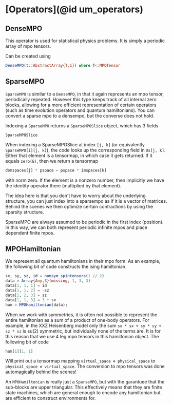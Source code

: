 # [Operators](@id um_operators)

## DenseMPO

This operator is used for statistical physics problems. It is simply a periodic array of mpo tensors.

Can be created using
```julia
DenseMPO(t::AbstractArray{T,1}) where T<:MPOTensor
```

## SparseMPO

`SparseMPO` is similar to a `DenseMPO`, in that it again represents an mpo tensor, periodically repeated. However this type keeps track of all internal zero blocks, allowing for a more efficient representation of certain operators (such as time evolution operators and quantum hamiltonians). You can convert a sparse mpo to a densempo, but the converse does not hold.


Indexing a `SparseMPO` returns a `SparseMPOSlice` object, which has 3 fields

```@docs
SparseMPOSlice
```

When indexing a SparseMPOSlice at index `[j, k]` (or equivalently `SparseMPO[i][j, k]`), the code looks up the corresponding field in `Os[j, k]`. Either that element is a tensormap, in which case it gets returned. If it equals `zero(E)`, then we return a tensormap
```julia
domspaces[j] * pspace ← pspace * imspaces[k]
```
with norm zero. If the element is a nonzero number, then implicitly we have the identity operator there (multiplied by that element).

The idea here is that you don't have to worry about the underlying structure, you can just index into a sparsempo as if it is a vector of matrices. Behind the scenes we then optimize certain contractions by using the sparsity structure.

SparseMPO are always assumed to be periodic in the first index (position).
In this way, we can both represent periodic infinite mpos and place dependent finite mpos.

## MPOHamiltonian

We represent all quantum hamiltonians in their mpo form. As an example, the following bit of code constructs the ising hamiltonian.

```julia
sx, sy, sz, id = nonsym_spintensors(1 // 2)
data = Array{Any,3}(missing, 1, 3, 3)
data[1, 1, 1] = id
data[1, 1, 2] = -sz
data[1, 2, 3] = sz
data[1, 1, 3] = 3 * sx
ham = MPOHamiltonian(data);
```

When we work with symmetries, it is often not possible to represent the entire hamiltonian as a sum of a product of one-body operators.
For example, in the XXZ Heisenberg model only the sum ``sx * sx + sy * sy + sz * sz`` is su(2) symmetric, but individually none of the terms are.
It is for this reason that we use 4 leg mpo tensors in this hamiltonian object. The following bit of code

```julia
ham[1][1, 1]
```

Will print out a tensormap mapping `virtual_space ⊗ physical_space` to `physical_space ⊗ virtual_space`.
The conversion to mpo tensors was done automagically behind the scenes!


An `MPOHamiltonian` is really just a `SparseMPO`, but with the garantuee that the sub-blocks are upper triangular. This effectively means that they are finite state machines, which are general enough to encode any hamiltonian but are efficient to construct environments for.
